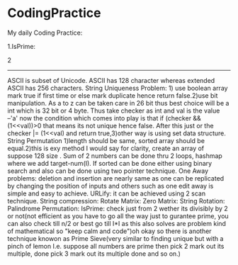 # CodingPractice
My daily Coding Practice:

1.IsPrime:

2



**************************************************************************************************************************************
ASCII is subset of Unicode. ASCII has 128 character whereas extended ASCII has 256 characters. 
String Uniqueness Problem: 1) use boolean array mark true if first time or else mark duplicate hence return false.2)use bit manipulation. As a to z can be taken care in 26 bit thus best choice will be a int which is 32 bit or 4 byte. Thus take checker as int and val is the value –'a' now the condition which comes into play is that if (checker && (1<<val))>0 that means its not unique hence false. After this just or the checker |= (1<<val) and return true,3)other way is using set data structure. 
String Permutation 1)length should be same, sorted array should be equal.2)this is exy method I would say for clarity, create an array of suppose 128 size . 
Sum of 2 numbers can be done thru 2 loops, hashmap where we add target-num(I). If sorted can  be done either using binary search and also can be done using two pointer technique. 
One Away problems: deletion and insertion are nearly same as one can be replicated by changing the position of inputs and others such as one edit away is simple and easy to achieve. 
URLify: it can be achieved using 2 scan technique. 
String compression: 
Rotate Matrix: 
Zero Matrix: 
String Rotation: 
Palindrome Permutation: 
IsPrime: check just from 2 wether its divisibly by 2 or not(not efficient as you have to go all the way just to gurantee prime, you can also check till n/2 or best go till I*I as this also solves are problem kind of mathematical so "keep calm and code")oh okay so there is another technique knowon as Prime Sieve(very similar to finding unique but with a pinch of lemon I.e. suppose all numbers are prime then pick 2 mark out its multiple, done pick 3 mark out its multiple done and so on.) 
